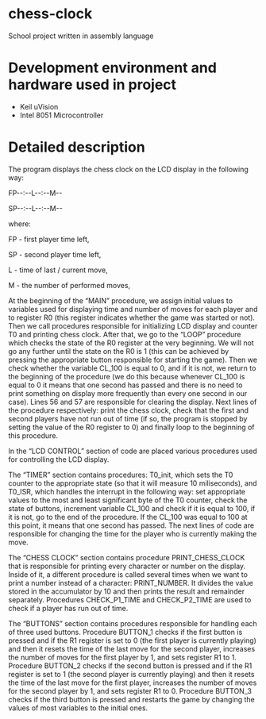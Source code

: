 # chess-clock
School project written in assembly language

# Development environment and hardware used in project
- Keil uVision
- Intel 8051 Microcontroller

# Detailed description
The program displays the chess clock on the LCD display in the following way:

FP--:--L--:--M--

SP--:--L--:--M--

where:

FP - first player time left,

SP - second player time left,

L - time of last / current move,

M - the number of performed moves,

At the beginning of the “MAIN” procedure, we assign initial values to variables used for displaying time and number of moves for each player and to register R0 (this register indicates whether the game was started or not). Then we call procedures responsible for initializing LCD display and counter T0 and printing chess  clock. After that, we go to the “LOOP” procedure which checks the state of the R0 register at the very beginning. We will not go any further until the state on the R0 is 1 (this can be achieved by pressing the appropriate button responsible for starting the game). Then we check whether the variable CL_100 is equal to 0, and if it is not, we return to the beginning of the procedure (we do this because whenever CL_100 is equal to 0 it means that one second has passed and there is no need to print something on display more frequently than every one second in our case). Lines 56 and 57 are responsible for clearing the display. Next lines of the procedure respectively: print the chess clock, check that the first and second players have not run out of time (if so, the program is stopped by setting the value of the R0 register to 0) and finally loop to the beginning of this procedure.

In the “LCD CONTROL” section of code are placed various procedures used for controlling the LCD display.

The “TIMER” section contains procedures: T0_init, which sets the T0 counter to the appropriate state (so that it will measure 10 miliseconds), and T0_ISR, which handles the interrupt in the following way: set appropriate values to the most and least significant byte of the T0 counter, check the state of buttons, increment variable CL_100 and check if it is equal to 100, if it is not, go to the end of the procedure. If the CL_100 was equal to 100 at this point, it means that one second has passed. The next lines of code are responsible for changing the time for the player who is currently making the move.

The “CHESS CLOCK” section contains procedure PRINT_CHESS_CLOCK that is responsible for printing every character or number on the display. Inside of it, a different procedure is called several times when we want to print a number instead of a character: PRINT_NUMBER. It divides the value stored in the accumulator by 10 and then prints the result and remainder separately. Procedures CHECK_P1_TIME and CHECK_P2_TIME are used to check if a player has run out of time.

The “BUTTONS” section contains procedures responsible for handling each of three used buttons. Procedure BUTTON_1 checks if the first button is pressed and if the R1 register is set to 0 (the first player is currently playing) and then it resets the time of the last move for the second player, increases the number of moves for the first player by 1, and sets register R1 to 1. Procedure BUTTON_2 checks if the second button is pressed and if the R1 register is set to 1 (the second player is currently playing) and then it resets the time of the last move for the first player, increases the number of moves for the second player by 1, and sets register R1 to 0. Procedure BUTTON_3 checks if the third button is pressed and restarts the game by changing the values of most variables to the initial ones.
